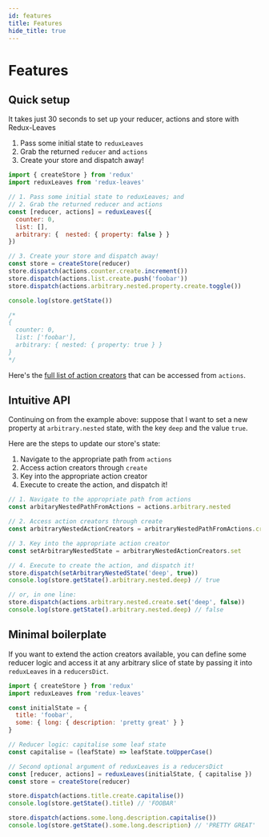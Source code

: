 ```yaml
---
id: features
title: Features
hide_title: true
---
```


# Features

## Quick setup
It takes just 30 seconds to set up your reducer, actions and store with Redux-Leaves

1. Pass some initial state to `reduxLeaves`
2. Grab the returned `reducer` and `actions`
3. Create your store and dispatch away!

```js
import { createStore } from 'redux'
import reduxLeaves from 'redux-leaves'

// 1. Pass some initial state to reduxLeaves; and
// 2. Grab the returned reducer and actions
const [reducer, actions] = reduxLeaves({
  counter: 0,
  list: [],
  arbitrary: {  nested: { property: false } }
})

// 3. Create your store and dispatch away!
const store = createStore(reducer)
store.dispatch(actions.counter.create.increment())
store.dispatch(actions.list.create.push('foobar'))
store.dispatch(actions.arbitrary.nested.property.create.toggle())

console.log(store.getState())

/*
{
  counter: 0,
  list: ['foobar'],
  arbitrary: { nested: { property: true } }
}
*/
```

Here's the [full list of action creators](../defaults/README.md) that can be accessed from `actions`.

## Intuitive API

Continuing on from the example above: suppose that I want to set a new property at `arbitrary.nested` state, with the key `deep` and the value `true`.

Here are the steps to update our store's state:

1. Navigate to the appropriate path from `actions`
2. Access action creators through `create`
3. Key into the appropriate action creator
4. Execute to create the action, and dispatch it!

```js
// 1. Navigate to the appropriate path from actions
const arbitaryNestedPathFromActions = actions.arbitrary.nested

// 2. Access action creators through create
const arbitraryNestedActionCreators = arbitraryNestedPathFromActions.create

// 3. Key into the appropriate action creator
const setArbitraryNestedState = arbitraryNestedActionCreators.set

// 4. Execute to create the action, and dispatch it!
store.dispatch(setArbitraryNestedState('deep', true))
console.log(store.getState().arbitrary.nested.deep) // true

// or, in one line:
store.dispatch(actions.arbitrary.nested.create.set('deep', false))
console.log(store.getState().arbitrary.nested.deep) // false
```

## Minimal boilerplate

If you want to extend the action creators available, you can define some reducer logic and access it at any arbitrary slice of state by passing it into `reduxLeaves` in a `reducersDict`.

```js
import { createStore } from 'redux'
import reduxLeaves from 'redux-leaves'

const initialState = {
  title: 'foobar',
  some: { long: { description: 'pretty great' } }
}

// Reducer logic: capitalise some leaf state
const capitalise = (leafState) => leafState.toUpperCase()

// Second optional argument of reduxLeaves is a reducersDict
const [reducer, actions] = reduxLeaves(initialState, { capitalise })
const store = createStore(reducer)

store.dispatch(actions.title.create.capitalise())
console.log(store.getState().title) // 'FOOBAR'

store.dispatch(actions.some.long.description.capitalise())
console.log(store.getState().some.long.description) // 'PRETTY GREAT'
```